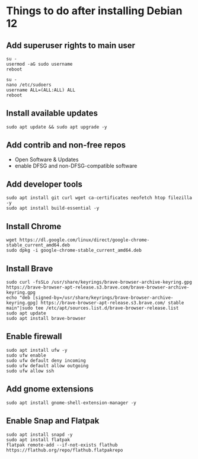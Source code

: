 # Things to do after installing Debian 12

## Add superuser rights to main user

```
su -
usermod -aG sudo username
reboot

su -
nano /etc/sudoers
username ALL=(ALL:ALL) ALL
reboot
```

## Install available updates

```
sudo apt update && sudo apt upgrade -y
```

## Add contrib and non-free repos

- Open Software & Updates
- enable DFSG and non-DFSG-compatible software

## Add developer tools

```
sudo apt install git curl wget ca-certificates neofetch htop filezilla -y
sudo apt install build-essential -y
```
## Install Chrome

```
wget https://dl.google.com/linux/direct/google-chrome-stable_current_amd64.deb
sudo dpkg -i google-chrome-stable_current_amd64.deb
```

## Install Brave

```
sudo curl -fsSLo /usr/share/keyrings/brave-browser-archive-keyring.gpg https://brave-browser-apt-release.s3.brave.com/brave-browser-archive-keyring.gpg
echo "deb [signed-by=/usr/share/keyrings/brave-browser-archive-keyring.gpg] https://brave-browser-apt-release.s3.brave.com/ stable main"|sudo tee /etc/apt/sources.list.d/brave-browser-release.list
sudo apt update
sudo apt install brave-browser
```

## Enable firewall

```
sudo apt install ufw -y
sudo ufw enable
sudo ufw default deny incoming
sudo ufw default allow outgoing
sudo ufw allow ssh
```

## Add gnome extensions

```
sudo apt install gnome-shell-extension-manager -y
```

## Enable Snap and Flatpak

```
sudo apt install snapd -y
sudo apt install flatpak
flatpak remote-add --if-not-exists flathub https://flathub.org/repo/flathub.flatpakrepo
```

